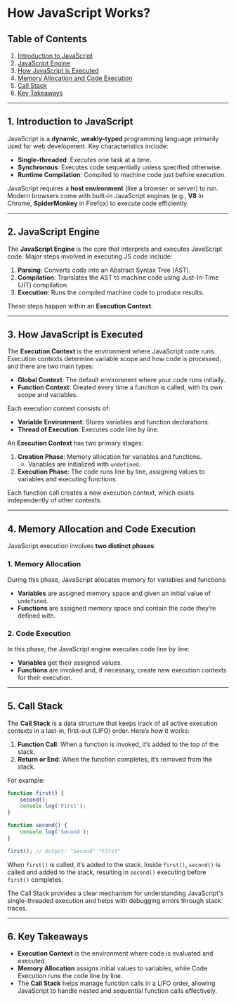 # How JavaScript Works?

## Table of Contents
1. [Introduction to JavaScript](#introduction-to-javascript)
2. [JavaScript Engine](#javascript-engine)
3. [How JavaScript is Executed](#how-javascript-is-executed)
4. [Memory Allocation and Code Execution](#memory-allocation-and-code-execution)
5. [Call Stack](#call-stack)
6. [Key Takeaways](#key-takeaways)

---

## 1. Introduction to JavaScript
JavaScript is a **dynamic**, **weakly-typed** programming language primarily used for web development. Key characteristics include:
- **Single-threaded**: Executes one task at a time.
- **Synchronous**: Executes code sequentially unless specified otherwise.
- **Runtime Compilation**: Compiled to machine code just before execution.

JavaScript requires a **host environment** (like a browser or server) to run. Modern browsers come with built-in JavaScript engines (e.g., **V8** in Chrome, **SpiderMonkey** in Firefox) to execute code efficiently.

---

## 2. JavaScript Engine
The **JavaScript Engine** is the core that interprets and executes JavaScript code. Major steps involved in executing JS code include:
1. **Parsing**: Converts code into an Abstract Syntax Tree (AST).
2. **Compilation**: Translates the AST to machine code using Just-In-Time (JIT) compilation.
3. **Execution**: Runs the compiled machine code to produce results.

These steps happen within an **Execution Context**.

---

## 3. How JavaScript is Executed
The **Execution Context** is the environment where JavaScript code runs. Execution contexts determine variable scope and how code is processed, and there are two main types:

- **Global Context**: The default environment where your code runs initially.
- **Function Context**: Created every time a function is called, with its own scope and variables.

Each execution context consists of:
- **Variable Environment**: Stores variables and function declarations.
- **Thread of Execution**: Executes code line by line.

An **Execution Context** has two primary stages:
1. **Creation Phase**: Memory allocation for variables and functions.
   - Variables are initialized with `undefined`.
2. **Execution Phase**: The code runs line by line, assigning values to variables and executing functions.

Each function call creates a new execution context, which exists independently of other contexts.

---

## 4. Memory Allocation and Code Execution
JavaScript execution involves **two distinct phases**:

### 1. Memory Allocation
During this phase, JavaScript allocates memory for variables and functions:
- **Variables** are assigned memory space and given an initial value of `undefined`.
- **Functions** are assigned memory space and contain the code they’re defined with.

### 2. Code Execution
In this phase, the JavaScript engine executes code line by line:
- **Variables** get their assigned values.
- **Functions** are invoked and, if necessary, create new execution contexts for their execution.

---

## 5. Call Stack
The **Call Stack** is a data structure that keeps track of all active execution contexts in a last-in, first-out (LIFO) order. Here’s how it works:
1. **Function Call**: When a function is invoked, it’s added to the top of the stack.
2. **Return or End**: When the function completes, it’s removed from the stack.

For example:
```javascript
function first() {
    second();
    console.log('First');
}

function second() {
    console.log('Second');
}

first(); // Output: "Second" "First"
```

When `first()` is called, it’s added to the stack. Inside `first()`, `second()` is called and added to the stack, resulting in `second()` executing before `first()` completes.

The Call Stack provides a clear mechanism for understanding JavaScript's single-threaded execution and helps with debugging errors through stack traces.

---

## 6. Key Takeaways
- **Execution Context** is the environment where code is evaluated and executed.
- **Memory Allocation** assigns initial values to variables, while Code Execution runs the code line by line.
- The **Call Stack** helps manage function calls in a LIFO order, allowing JavaScript to handle nested and sequential function calls effectively.
